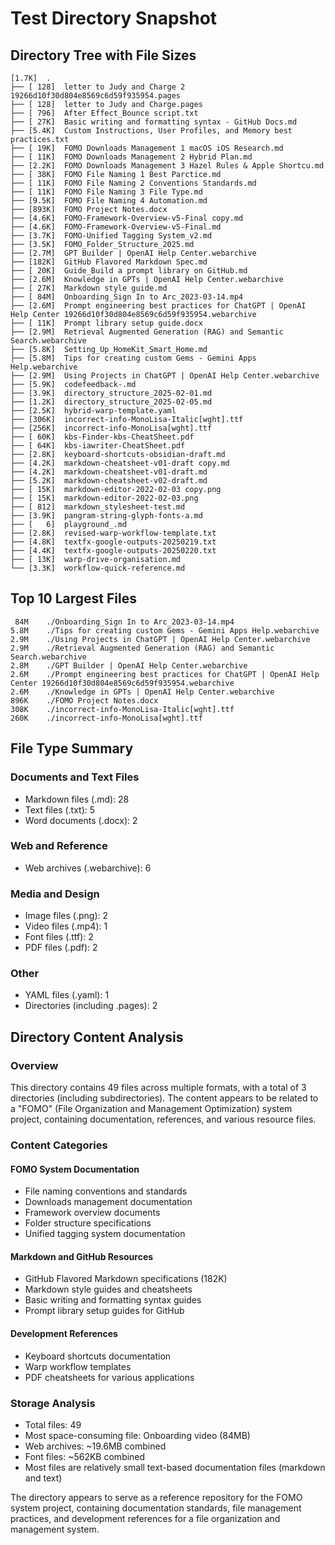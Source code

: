 # Test Directory Snapshot

## Directory Tree with File Sizes

```
[1.7K]  .
├── [ 128]  letter to Judy and Charge 2 19266d10f30d804e8569c6d59f935954.pages
├── [ 128]  letter to Judy and Charge.pages
├── [ 796]  After Effect_Bounce script.txt
├── [ 27K]  Basic writing and formatting syntax - GitHub Docs.md
├── [5.4K]  Custom Instructions, User Profiles, and Memory best practices.txt
├── [ 19K]  FOMO Downloads Management 1 macOS iOS Research.md
├── [ 11K]  FOMO Downloads Management 2 Hybrid Plan.md
├── [2.2K]  FOMO Downloads Management 3 Hazel Rules & Apple Shortcu.md
├── [ 38K]  FOMO File Naming 1 Best Parctice.md
├── [ 11K]  FOMO File Naming 2 Conventions Standards.md
├── [ 11K]  FOMO File Naming 3 File Type.md
├── [9.5K]  FOMO File Naming 4 Automation.md
├── [893K]  FOMO Project Notes.docx
├── [4.6K]  FOMO-Framework-Overview-v5-Final copy.md
├── [4.6K]  FOMO-Framework-Overview-v5-Final.md
├── [3.7K]  FOMO-Unified Tagging System_v2.md
├── [3.5K]  FOMO_Folder_Structure_2025.md
├── [2.7M]  GPT Builder | OpenAI Help Center.webarchive
├── [182K]  GitHub Flavored Markdown Spec.md
├── [ 20K]  Guide_Build a prompt library on GitHub.md
├── [2.6M]  Knowledge in GPTs | OpenAI Help Center.webarchive
├── [ 27K]  Markdown style guide.md
├── [ 84M]  Onboarding_Sign In to Arc_2023-03-14.mp4
├── [2.6M]  Prompt engineering best practices for ChatGPT | OpenAI Help Center 19266d10f30d804e8569c6d59f935954.webarchive
├── [ 11K]  Prompt library setup guide.docx
├── [2.9M]  Retrieval Augmented Generation (RAG) and Semantic Search.webarchive
├── [5.8K]  Setting_Up_HomeKit_Smart_Home.md
├── [5.8M]  Tips for creating custom Gems - Gemini Apps Help.webarchive
├── [2.9M]  Using Projects in ChatGPT | OpenAI Help Center.webarchive
├── [5.9K]  codefeedback-.md
├── [3.9K]  directory_structure_2025-02-01.md
├── [1.2K]  directory_structure_2025-02-05.md
├── [2.5K]  hybrid-warp-template.yaml
├── [306K]  incorrect-info-MonoLisa-Italic[wght].ttf
├── [256K]  incorrect-info-MonoLisa[wght].ttf
├── [ 60K]  kbs-Finder-kbs-CheatSheet.pdf
├── [ 64K]  kbs-iawriter-CheatSheet.pdf
├── [2.8K]  keyboard-shortcuts-obsidian-draft.md
├── [4.2K]  markdown-cheatsheet-v01-draft copy.md
├── [4.2K]  markdown-cheatsheet-v01-draft.md
├── [5.2K]  markdown-cheatsheet-v02-draft.md
├── [ 15K]  markdown-editor-2022-02-03 copy.png
├── [ 15K]  markdown-editor-2022-02-03.png
├── [ 812]  markdown_stylesheet-test.md
├── [3.9K]  pangram-string-glyph-fonts-a.md
├── [   6]  playground_.md
├── [2.8K]  revised-warp-workflow-template.txt
├── [4.8K]  textfx-google-outputs-20250219.txt
├── [4.4K]  textfx-google-outputs-20250220.txt
├── [ 13K]  warp-drive-organisation.md
└── [3.3K]  workflow-quick-reference.md
```

## Top 10 Largest Files

```
 84M	./Onboarding_Sign In to Arc_2023-03-14.mp4
5.8M	./Tips for creating custom Gems - Gemini Apps Help.webarchive
2.9M	./Using Projects in ChatGPT | OpenAI Help Center.webarchive
2.9M	./Retrieval Augmented Generation (RAG) and Semantic Search.webarchive
2.8M	./GPT Builder | OpenAI Help Center.webarchive
2.6M	./Prompt engineering best practices for ChatGPT | OpenAI Help Center 19266d10f30d804e8569c6d59f935954.webarchive
2.6M	./Knowledge in GPTs | OpenAI Help Center.webarchive
896K	./FOMO Project Notes.docx
308K	./incorrect-info-MonoLisa-Italic[wght].ttf
260K	./incorrect-info-MonoLisa[wght].ttf
```

## File Type Summary

### Documents and Text Files
- Markdown files (.md): 28
- Text files (.txt): 5
- Word documents (.docx): 2

### Web and Reference
- Web archives (.webarchive): 6

### Media and Design
- Image files (.png): 2
- Video files (.mp4): 1
- Font files (.ttf): 2
- PDF files (.pdf): 2

### Other
- YAML files (.yaml): 1
- Directories (including .pages): 2

## Directory Content Analysis

### Overview
This directory contains 49 files across multiple formats, with a total of 3 directories (including subdirectories). The content appears to be related to a "FOMO" (File Organization and Management Optimization) system project, containing documentation, references, and various resource files.

### Content Categories

#### FOMO System Documentation
- File naming conventions and standards
- Downloads management documentation
- Framework overview documents
- Folder structure specifications
- Unified tagging system documentation

#### Markdown and GitHub Resources
- GitHub Flavored Markdown specifications (182K)
- Markdown style guides and cheatsheets
- Basic writing and formatting syntax guides
- Prompt library setup guides for GitHub

#### Development References
- Keyboard shortcuts documentation
- Warp workflow templates
- PDF cheatsheets for various applications

### Storage Analysis
- Total files: 49
- Most space-consuming file: Onboarding video (84MB)
- Web archives: ~19.6MB combined
- Font files: ~562KB combined
- Most files are relatively small text-based documentation files (markdown and text)

The directory appears to serve as a reference repository for the FOMO system project, containing documentation standards, file management practices, and development references for a file organization and management system.

